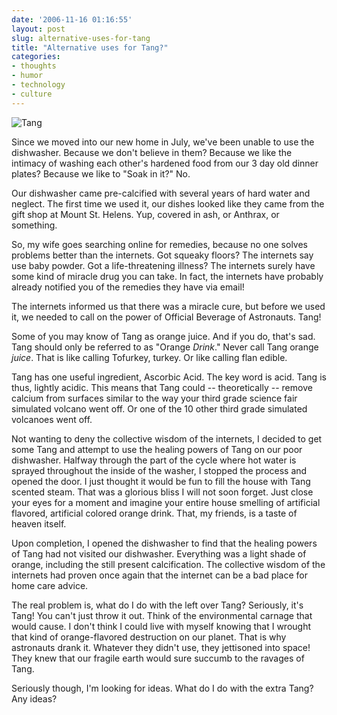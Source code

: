 ```yaml
---
date: '2006-11-16 01:16:55'
layout: post
slug: alternative-uses-for-tang
title: "Alternative uses for Tang?"
categories:
- thoughts
- humor
- technology
- culture
---
```


![Tang]({{site.url}}/images/2006/11/tang.jpg)

Since we moved into our new home in July, we've been unable to use the dishwasher. Because we don't believe in them? Because we like the intimacy of washing each other's hardened food from our 3 day old dinner plates? Because we like to "Soak in it?" No.

Our dishwasher came pre-calcified with several years of hard water and neglect. The first time we used it, our dishes looked like they came from the gift shop at Mount St. Helens. Yup, covered in ash, or Anthrax, or something.

So, my wife goes searching online for remedies, because no one solves problems better than the internets. Got squeaky floors? The internets say use baby powder. Got a life-threatening illness? The internets surely have some kind of miracle drug you can take. In fact, the internets have probably already notified you of the remedies they have via email!

The internets informed us that there was a miracle cure, but before we used it, we needed to call on the power of Official Beverage of Astronauts. Tang!

Some of you may know of Tang as orange juice. And if you do, that's sad. Tang should only be referred to as "Orange _Drink_." Never call Tang orange _juice_. That is like calling Tofurkey, turkey. Or like calling flan edible.

Tang has one useful ingredient, Ascorbic Acid. The key word is acid. Tang is thus, lightly acidic. This means that Tang could -- theoretically -- remove calcium from surfaces similar to the way your third grade science fair simulated volcano went off. Or one of the 10 other third grade simulated volcanoes went off.

Not wanting to deny the collective wisdom of the internets, I decided to get some Tang and attempt to use the healing powers of Tang on our poor dishwasher. Halfway through the part of the cycle where hot water is sprayed throughout the inside of the washer, I stopped the process and opened the door. I just thought it would be fun to fill the house with Tang scented steam. That was a glorious bliss I will not soon forget. Just close your eyes for a moment and imagine your entire house smelling of artificial flavored, artificial colored orange drink. That, my friends, is a taste of heaven itself.

Upon completion, I opened the dishwasher to find that the healing powers of Tang had not visited our dishwasher. Everything was a light shade of orange, including the still present calcification. The collective wisdom of the internets had proven once again that the internet can be a bad place for home care advice.

The real problem is, what do I do with the left over Tang? Seriously, it's Tang! You can't just throw it out. Think of the environmental carnage that would cause. I don't think I could live with myself knowing that I wrought that kind of orange-flavored destruction on our planet. That is why astronauts drank it. Whatever they didn't use, they jettisoned into space! They knew that our fragile earth would sure succumb to the ravages of Tang.

Seriously though, I'm looking for ideas. What do I do with the extra Tang? Any ideas?
